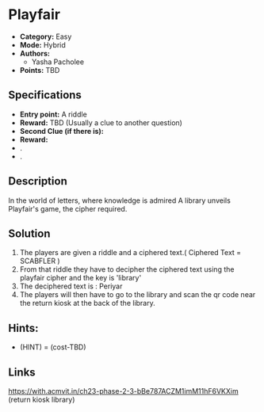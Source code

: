 # Playfair

* **Category:** Easy
* **Mode:** Hybrid
* **Authors:**
  * Yasha Pacholee
* **Points:** TBD

## Specifications

* **Entry point:** A riddle 
* **Reward:** TBD (Usually a clue to another question)
* **Second Clue (if there is):**
* **Reward:**
* .
* .

## Description

In the world of letters, where knowledge is admired 
A library unveils Playfair's game, the cipher required.

   

## Solution

1. The players are given a riddle and a ciphered text.( Ciphered Text = SCABFLER ) 
2. From that riddle they have to decipher the ciphered text using the playfair cipher and the key is 'library'
3. The deciphered text is : Periyar
4. The players will then have to go to the library and scan the qr code near the return kiosk at the back of the library.
 

## Hints:

 - (HINT) = (cost-TBD)
 
## Links

https://with.acmvit.in/ch23-phase-2-3-bBe787ACZM1imM11hF6VKXim (return kiosk library)